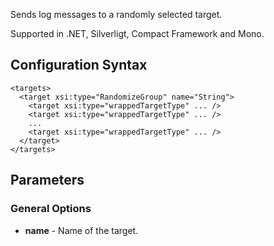 Sends log messages to a randomly selected target. 

Supported in .NET, Silverligt, Compact Framework and Mono.

## Configuration Syntax
```
<targets>
  <target xsi:type="RandomizeGroup" name="String">
    <target xsi:type="wrappedTargetType" ... />
    <target xsi:type="wrappedTargetType" ... />
    ...
    <target xsi:type="wrappedTargetType" ... />
  </target>
</targets>
```
## Parameters
### General Options
* **name** - Name of the target.